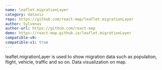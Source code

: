 ```yaml
---
name: leaflet.migrationLayer
category: dataviz
repo: https://github.com/react-map/leaflet.migrationLayer
author: Sylvenas
author-url: https://github.com/react-map
demo: https://react-map.github.io/leaflet.migrationLayer
compatible-v0:
compatible-v1: true
---
```


leaflet.migrationLayer is used to show migration data such as population, flight, vehicle, traffic and so on. Data visualization on map.

